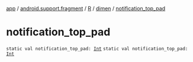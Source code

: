 [app](../../../index.md) / [android.support.fragment](../../index.md) / [R](../index.md) / [dimen](index.md) / [notification_top_pad](.)

# notification_top_pad

`static val notification_top_pad: `[`Int`](https://kotlinlang.org/api/latest/jvm/stdlib/kotlin/-int/index.html)
`static val notification_top_pad: `[`Int`](https://kotlinlang.org/api/latest/jvm/stdlib/kotlin/-int/index.html)